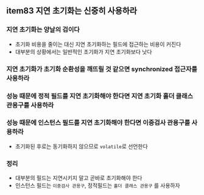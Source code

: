 ## item83 지연 초기화는 신중히 사용하라

### 지연 초기화는 양날의 검이다
- 초기화 비용을 줄이는 대신 지연 초기화하는 필드에 접근하는 비용이 커진다
- 대부분의 상황에서는 일반적인 초기화가 지연 초기화보다 낫다

### 지연 초기화가 초기화 순환성을 깨뜨릴 것 같으면 synchronized 접근자를 사용하라

### 성능 때문에 정적 필드를 지연 초기화해야 한다면 지연 초기화 홀더 클래스 관용구를 사용하라

### 성능 때문에 인스턴스 필드를 지연 초기화해야 한다면 이중검사 관용구를 사용하라
- 초기화된 후로는 동기화하지 않으므로 `volatile`로 선언한다


### 정리
- 대부분의 필드는 지연시키지 말고 곧바로 초기화해야 한다
- 인스턴스 필드는 `이중검사 관용구`, 정적필드는 `홀더 클래스 관용구` 를 사용하자
